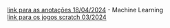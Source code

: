 [link para as anotações 18/04/2024](2024_04_18/notes.md) - Machine Learning
<br> [link para os jogos scratch 03/2024](2024_03_19/notes.md) 